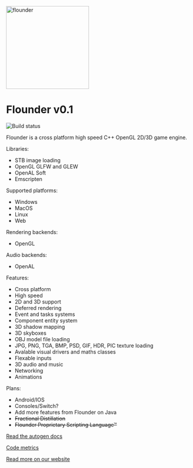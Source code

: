 <img src="https://github.com/Equilibrium-Games/Flounder/blob/master/logo2.png" alt="flounder" width=225>

# Flounder v0.1
![Build status](https://ci.appveyor.com/project/Mattparks/flounder)

Flounder is a cross platform high speed C++ OpenGL 2D/3D game engine.

Libraries:
 * STB image loading
 * OpenGL GLFW and GLEW 
 * OpenAL Soft
 * Emscripten
 
Supported platforms:
 * Windows
 * MacOS
 * Linux
 * Web

Rendering backends:
 * OpenGL
 
Audio backends:
 * OpenAL

Features:
 * Cross platform
 * High speed
 * 2D and 3D support
 * Deferred rendering
 * Event and tasks systems
 * Component entity system
 * 3D shadow mapping
 * 3D skyboxes
 * OBJ model file loading
 * JPG, PNG, TGA, BMP, PSD, GIF, HDR, PIC texture loading
 * Avalable visual drivers and maths classes
 * Flexable inputs
 * 3D audio and music
 * Networking
 * Animations
 
Plans:
 * Android/IOS
 * Consoles/Switch?
 * Add more features from Flounder on Java
 * ~~Fractional Distillation~~
 * ~~Flounder Proprietary Scripting Language™~~

[Read the autogen docs](https://equilibrium-games.github.io/Flounder/html/namespaceflounder.html)

[Code metrics](https://equilibrium-games.github.io/Flounder/loc/LocMetrics.html)

[Read more on our website](https://equilibrium.games)
